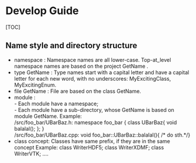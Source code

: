 Develop Guide
=============
[TOC]
    

## Name style and directory structure

* namespace : Namespace names are all lower-case. Top-at_level namespace names are based on the project GetName .
* type GetName : Type names start with a capital letter and have a capital letter for each new word, with no underscores: MyExcitingClass, MyExcitingEnum.
* file GetName : File are based on the class GetName.               
* module    :  
          - Each module have a namespace;  
          - Each module have a sub-directory, whose GetName is based on module GetName.
                Example:           
                <project root>/src/foo_bar/UBarBaz.h:
                namespace foo_bar
                {
                 class UBarBaz{
                  void balalal();
                 };
                }  
                <project root>/src/foo_bar/UBarBaz.cpp:
                void foo_bar::UBarBaz::balalal(){ /* do sth.*/}
* class concept:  Classes have same prefix, if they are in the same concept
                Example:
                class WriterHDF5;
                class WriterXDMF;
                class WriterVTK; 
                ....
              
  
